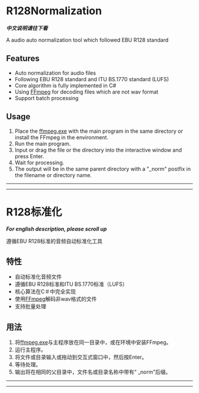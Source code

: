 # R128Normalization

***中文说明请往下看***

A audio auto normalization tool which followed EBU R128 standard

## Features

- Auto normalization for audio files
- Following EBU R128 standard and ITU BS.1770 standard (LUFS)
- Core algorithm is fully implemented in C#
- Using [FFmpeg](https://www.ffmpeg.org/) for decoding files which are not wav format
- Support batch processing

## Usage

1. Place the [ffmpeg.exe](https://ffmpeg.zeranoe.com/builds/win64/static/ffmpeg-4.2.2-win64-static.zip) with the main program in the same directory or install the FFmpeg in the environment.
2. Run the main program.
3. Input or drag the file or the directory into the interactive window and press Enter. 
4. Wait for processing.
5. The output will be in the same parent directory with a "_norm" postfix in the filename or directory name.

---

---

# R128标准化

***For english description, please scroll up***

遵循EBU R128标准的音频自动标准化工具

## 特性

- 自动标准化音频文件
- 遵循EBU R128标准和ITU BS.1770标准（LUFS）
- 核心算法在C＃中完全实现
- 使用[FFmpeg](https://www.ffmpeg.org/)解码非wav格式的文件
- 支持批量处理

## 用法

1. 将[ffmpeg.exe](https://ffmpeg.zeranoe.com/builds/win64/static/ffmpeg-4.2.2-win64-static.zip)与主程序放在同一目录中，或在环境中安装FFmpeg。
2. 运行主程序。
3. 将文件或目录输入或拖动到交互式窗口中，然后按Enter。
4. 等待处理。
5. 输出将在相同的父目录中，文件名或目录名称中带有“ _norm”后缀。

---

---
